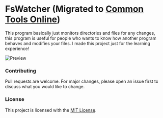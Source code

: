# FsWatcher (Migrated to [Common Tools Online](https://github.com/dentolos19/CommonToolsOnline))

This program basically just monitors directories and files for any changes, this program is useful for people who wants to know how another program behaves and modifies your files. I made this project just for the learning experience!

![Preview](https://dentolos19.github.io/previews/fswatcher.png)

### Contributing

Pull requests are welcome. For major changes, please open an issue first to discuss what you would like to change.

### License

This project is licensed with the [MIT License](https://choosealicense.com/licenses/mit).
